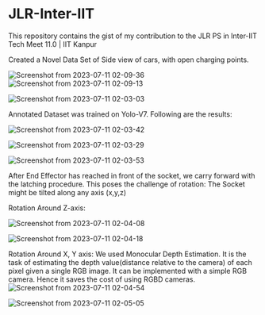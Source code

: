 # JLR-Inter-IIT
This repository contains the gist of my contribution to the JLR PS in Inter-IIT Tech Meet 11.0 | IIT Kanpur

Created a Novel Data Set of Side view of cars, with open charging points.


![Screenshot from 2023-07-11 02-09-36](https://github.com/Pandey-utkarsh/JLR-Inter-IIT/assets/91661580/9a20da86-f639-4a91-b7e9-f328faa7ca92)
![Screenshot from 2023-07-11 02-09-13](https://github.com/Pandey-utkarsh/JLR-Inter-IIT/assets/91661580/a31007dd-b809-4cdd-8ba4-6f1a3582ae02)


![Screenshot from 2023-07-11 02-03-03](https://github.com/Pandey-utkarsh/JLR-Inter-IIT/assets/91661580/c9f2595d-ccd0-49e6-9343-56da143a19e3)

Annotated Dataset was trained on Yolo-V7. Following are the results:


![Screenshot from 2023-07-11 02-03-42](https://github.com/Pandey-utkarsh/JLR-Inter-IIT/assets/91661580/c0ee3d64-3fba-4cde-94dd-659d0eed0339)

![Screenshot from 2023-07-11 02-03-29](https://github.com/Pandey-utkarsh/JLR-Inter-IIT/assets/91661580/4fd3d7d8-0b08-44a4-b507-1e44e8e2418c)

![Screenshot from 2023-07-11 02-03-53](https://github.com/Pandey-utkarsh/JLR-Inter-IIT/assets/91661580/2f481c2f-e9b1-434e-87b5-65e72bc0c23b)


After End Effector has reached in front of the socket, we carry forward with the latching procedure.
This poses the challenge of rotation: The Socket might be tilted along any axis (x,y,z)

Rotation Around Z-axis:

![Screenshot from 2023-07-11 02-04-08](https://github.com/Pandey-utkarsh/JLR-Inter-IIT/assets/91661580/58f5ccea-8820-4ed6-b626-eeea89a5ea57)

![Screenshot from 2023-07-11 02-04-18](https://github.com/Pandey-utkarsh/JLR-Inter-IIT/assets/91661580/bab226b6-e64a-4669-a0d9-9c1b4107c728)


Rotation Around X, Y axis:
We used Monocular Depth Estimation. It is the task of estimating the depth value(distance relative to the camera) of each pixel given a single RGB image. It can be implemented with a simple RGB camera. Hence it saves the cost of using RGBD cameras.
![Screenshot from 2023-07-11 02-04-54](https://github.com/Pandey-utkarsh/JLR-Inter-IIT/assets/91661580/51ca28bc-7367-45ca-bca5-022c2c29d840)

![Screenshot from 2023-07-11 02-05-05](https://github.com/Pandey-utkarsh/JLR-Inter-IIT/assets/91661580/15e96ac0-eb32-48b4-8579-2b347db61e60)


